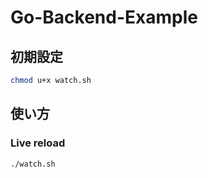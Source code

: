 # Go-Backend-Example

## 初期設定
```bash
chmod u+x watch.sh
```
## 使い方
### Live reload
```bash
./watch.sh
```
